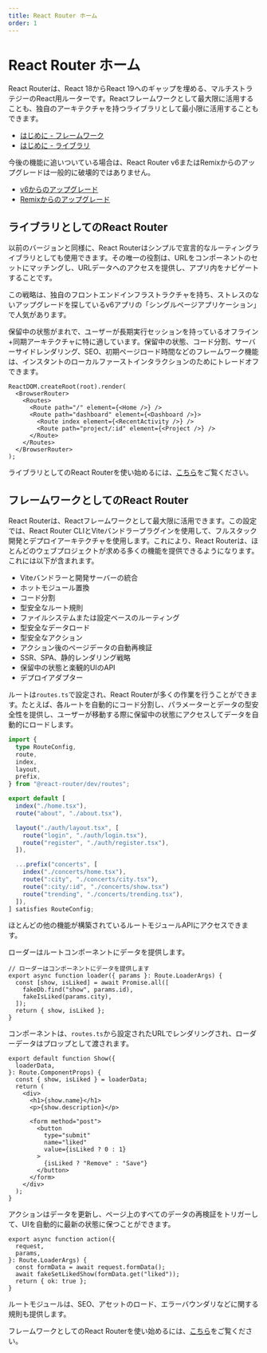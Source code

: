 ```yaml
---
title: React Router ホーム
order: 1
---
```


# React Router ホーム

React Routerは、React 18からReact 19へのギャップを埋める、マルチストラテジーのReact用ルーターです。Reactフレームワークとして最大限に活用することも、独自のアーキテクチャを持つライブラリとして最小限に活用することもできます。

- [はじめに - フレームワーク](./start/framework/installation)
- [はじめに - ライブラリ](./start/library/installation)

今後の機能に追いついている場合は、React Router v6またはRemixからのアップグレードは一般的に破壊的ではありません。

- [v6からのアップグレード](./upgrading/v6)
- [Remixからのアップグレード](./upgrading/remix)

## ライブラリとしてのReact Router

以前のバージョンと同様に、React Routerはシンプルで宣言的なルーティングライブラリとしても使用できます。その唯一の役割は、URLをコンポーネントのセットにマッチングし、URLデータへのアクセスを提供し、アプリ内をナビゲートすることです。

この戦略は、独自のフロントエンドインフラストラクチャを持ち、ストレスのないアップグレードを探しているv6アプリの「シングルページアプリケーション」で人気があります。

保留中の状態がまれで、ユーザーが長期実行セッションを持っているオフライン+同期アーキテクチャに特に適しています。保留中の状態、コード分割、サーバーサイドレンダリング、SEO、初期ページロード時間などのフレームワーク機能は、インスタントのローカルファーストインタラクションのためにトレードオフできます。

```tsx
ReactDOM.createRoot(root).render(
  <BrowserRouter>
    <Routes>
      <Route path="/" element={<Home />} />
      <Route path="dashboard" element={<Dashboard />}>
        <Route index element={<RecentActivity />} />
        <Route path="project/:id" element={<Project />} />
      </Route>
    </Routes>
  </BrowserRouter>
);
```

ライブラリとしてのReact Routerを使い始めるには、[こちら](./start/library/installation)をご覧ください。

## フレームワークとしてのReact Router

React Routerは、Reactフレームワークとして最大限に活用できます。この設定では、React Router CLIとViteバンドラープラグインを使用して、フルスタック開発とデプロイアーキテクチャを使用します。これにより、React Routerは、ほとんどのウェブプロジェクトが求める多くの機能を提供できるようになります。これには以下が含まれます。

- Viteバンドラーと開発サーバーの統合
- ホットモジュール置換
- コード分割
- 型安全なルート規則
- ファイルシステムまたは設定ベースのルーティング
- 型安全なデータロード
- 型安全なアクション
- アクション後のページデータの自動再検証
- SSR、SPA、静的レンダリング戦略
- 保留中の状態と楽観的UIのAPI
- デプロイアダプター

ルートは`routes.ts`で設定され、React Routerが多くの作業を行うことができます。たとえば、各ルートを自動的にコード分割し、パラメーターとデータの型安全性を提供し、ユーザーが移動する際に保留中の状態にアクセスしてデータを自動的にロードします。

```ts
import {
  type RouteConfig,
  route,
  index,
  layout,
  prefix,
} from "@react-router/dev/routes";

export default [
  index("./home.tsx"),
  route("about", "./about.tsx"),

  layout("./auth/layout.tsx", [
    route("login", "./auth/login.tsx"),
    route("register", "./auth/register.tsx"),
  ]),

  ...prefix("concerts", [
    index("./concerts/home.tsx"),
    route(":city", "./concerts/city.tsx"),
    route(":city/:id", "./concerts/show.tsx")
    route("trending", "./concerts/trending.tsx"),
  ]),
] satisfies RouteConfig;
```

ほとんどの他の機能が構築されているルートモジュールAPIにアクセスできます。

ローダーはルートコンポーネントにデータを提供します。

```tsx
// ローダーはコンポーネントにデータを提供します
export async function loader({ params }: Route.LoaderArgs) {
  const [show, isLiked] = await Promise.all([
    fakeDb.find("show", params.id),
    fakeIsLiked(params.city),
  ]);
  return { show, isLiked };
}
```

コンポーネントは、`routes.ts`から設定されたURLでレンダリングされ、ローダーデータはプロップとして渡されます。

```tsx
export default function Show({
  loaderData,
}: Route.ComponentProps) {
  const { show, isLiked } = loaderData;
  return (
    <div>
      <h1>{show.name}</h1>
      <p>{show.description}</p>

      <form method="post">
        <button
          type="submit"
          name="liked"
          value={isLiked ? 0 : 1}
        >
          {isLiked ? "Remove" : "Save"}
        </button>
      </form>
    </div>
  );
}
```

アクションはデータを更新し、ページ上のすべてのデータの再検証をトリガーして、UIを自動的に最新の状態に保つことができます。

```tsx
export async function action({
  request,
  params,
}: Route.LoaderArgs) {
  const formData = await request.formData();
  await fakeSetLikedShow(formData.get("liked"));
  return { ok: true };
}
```

ルートモジュールは、SEO、アセットのロード、エラーバウンダリなどに関する規則も提供します。

フレームワークとしてのReact Routerを使い始めるには、[こちら](./start/framework/installation)をご覧ください。

